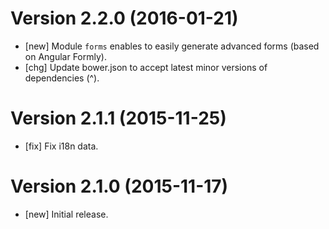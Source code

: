 # Version 2.2.0 (2016-01-21)

* [new] Module `forms` enables to easily generate advanced forms (based on Angular Formly).
* [chg] Update bower.json to accept latest minor versions of dependencies (^).

# Version 2.1.1 (2015-11-25)

* [fix] Fix i18n data.

# Version 2.1.0 (2015-11-17)

* [new] Initial release.
